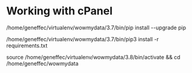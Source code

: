 # Working with cPanel
/home/geneffec/virtualenv/wowmydata/3.7/bin/pip install --upgrade pip

/home/geneffec/virtualenv/wowmydata/3.7/bin/pip3 install -r requirements.txt

source /home/geneffec/virtualenv/wowmydata/3.8/bin/activate && cd /home/geneffec/wowmydata